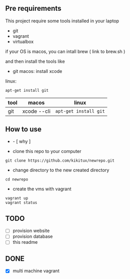 #

## Pre requirements 

This project require some tools installed in your laptop

- git
- vagrant
- virtualbox

if your OS is macos, you can intall brew ( link to brew.sh )

and then install the tools like

- git
macos:
install xcode

linux:
```
apt-get install git
```

| tool | macos | linux |
| ------------- | ------------- | ------------- |
| git | xcode --cli | `apt-get install git`|


## How to use

- <what> - [ why ]
<how>

- clone this repo to your computer

```
git clone https://github.com/kikitux/newrepo.git
```

- change directory to the new created directory

```
cd newrepo
```

- create the vms with vagrant

```
vagrant up
vagrant status
```


## TODO
- [ ] provision website
- [ ] provision database
- [ ] this readme

## DONE
- [x] multi machine vagrant

